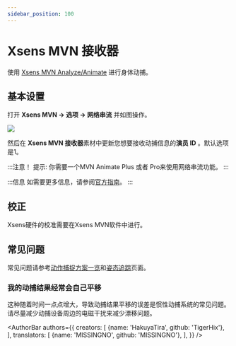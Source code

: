 ```yaml
---
sidebar_position: 100
---
```


# Xsens MVN 接收器

使用 [Xsens MVN Analyze/Animate](https://base.xsens.com/s/motion-capture-mvn-software?language=en\_US) 进行身体动捕。

## 基本设置

打开 **Xsens MVN → 选项 → 网络串流** 并如图操作。

![](/doc-img/zh-xens-1.webp)

然后在 **Xsens MVN 接收器**素材中更新您想要接收动捕信息的**演员 ID** 。默认选项是1。

:::注意！
提示: 你需要一个MVN Animate Plus 或者 Pro来使用网络串流功能。
:::

:::信息
如需要更多信息，请参阅[官方指南](https://base.xsens.com/s/article/MVN-Unity-Live-Plugin?language=en\_US)。
:::

## 校正

Xsens硬件的校准需要在Xsens MVN软件中进行。

## 常见问题

常见问题请参考[动作捕捉方案一览](overview#FAQ)和[姿态追踪](body-tracking#FAQ)页面。

### 我的动捕结果经常会自己平移

这种随着时间一点点增大，导致动捕结果平移的误差是惯性动捕系统的常见问题。请尽量减少动捕设备周边的电磁干扰来减少漂移问题。

<AuthorBar authors={{
  creators: [
    {name: 'HakuyaTira', github: 'TigerHix'},
  ],
  translators: [
    {name: 'MISSINGNO', github: 'MISSINGNO'},
  ],
}} />